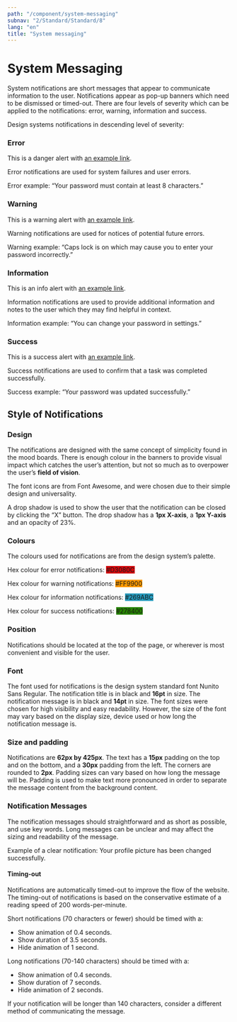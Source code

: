 ```yaml
---
path: "/component/system-messaging"
subnav: "2/Standard/Standard/8"
lang: "en"
title: "System messaging"
---
```


# System Messaging

System notifications are short messages that appear to communicate information to the user. Notifications appear as pop-up banners which need to be dismissed or timed-out. There are four levels of severity which can be applied to the notifications: error, warning, information and success.

Design systems notifications in descending level of severity:

### Error

<Alert color="danger">
    This is a danger alert with <a href="#" class="alert-link">an example link</a>.
</Alert>

<codeblock html='
    <div class="alert alert-danger" role="alert">
        This is a danger alert with <a href="#" class="alert-link">an example link</a>.
    </div>
' react='
<Alert color="danger">
    This is a danger alert with <a href="#" class="alert-link">an example link</a>.
</Alert>
'></codeblock>


Error notifications are used for system failures and user errors.

Error example: “Your password must contain at least 8 characters.”

### Warning

<Alert color="warning">
    This is a warning alert with <a href="#" class="alert-link">an example link</a>.
</Alert>

<codeblock html='
    <div class="alert alert-warning" role="alert">
        This is a warning alert with <a href="#" class="alert-link">an example link</a>.
    </div>
' react='
<Alert color="warning">
    This is a warning alert with <a href="#" class="alert-link">an example link</a>.
</Alert>
'></codeblock>

Warning notifications are used for notices of potential future errors.

Warning example: “Caps lock is on which may cause you to enter your password incorrectly.”

### Information

<Alert color="info">
    This is an info alert with <a href="#" class="alert-link">an example link</a>.
</Alert>

<codeblock html='
    <div class="alert alert-info" role="alert">
        This is an info alert with <a href="#" class="alert-link">an example link</a>.
    </div>
' react='
<Alert color="info">
    This is an info alert with <a href="#" class="alert-link">an example link</a>.
</Alert>
'></codeblock>

Information notifications are used to provide additional information and notes to the user which they may find helpful in context.

Information example: “You can change your password in settings.”

### Success

<Alert color="success">
    This is a success alert with <a href="#" class="alert-link">an example link</a>.
</Alert>

<codeblock html='
    <div class="alert alert-success" role="alert">
        This is a success alert with <a href="#" class="alert-link">an example link</a>.
    </div>
' react='
<Alert color="success">
    This is a success alert with <a href="#" class="alert-link">an example link</a>.
</Alert>
'></codeblock>

Success notifications are used to confirm that a task was completed successfully.

Success example: “Your password was updated successfully.”

## Style of Notifications

### Design

The notifications are designed with the same concept of simplicity found in the mood boards. There is enough colour in the banners to provide visual impact which catches the user’s attention, but not so much as to overpower the user’s **field of vision**.

The font icons are from Font Awesome, and were chosen due to their simple design and universality.

A drop shadow is used to show the user that the notification can be closed by clicking the “X” button. The drop shadow has a **1px X-axis**, a **1px Y-axis** and an opacity of 23%.

### **Colours**

The colours used for notifications are from the design system’s palette.

Hex colour for error notifications: <badge style="background-color: #D3080C">#D3080C</badge>

Hex colour for warning notifications: <badge style="background-color: #FF9900">#FF9900</badge>

Hex colour for information notifications: <badge style="background-color: #269ABC">#269ABC</badge>

Hex colour for success notifications: <badge style="background-color: #278400">#278400</badge>

### **Position**

Notifications should be located at the top of the page, or wherever is most convenient and visible for the user.

### **Font**

The font used for notifications is the design system standard font Nunito Sans Regular. The notification title is in black and **16pt** in size. The notification message is in black and **14pt** in size. The font sizes were chosen for high visibility and easy readability. However, the size of the font may vary based on the display size, device used or how long the notification message is.

### **Size and padding**

Notifications are **62px by 425px**. The text has a **15px** padding on the top and on the bottom, and a **30px** padding from the left. The corners are rounded to **2px**. Padding sizes can vary based on how long the message will be. Padding is used to make text more pronounced in order to separate the message content from the background content.

### **Notification Messages**

The notification messages should straightforward and as short as possible, and use key words. Long messages can be unclear and may affect the sizing and readability of the message.

Example of a clear notification: Your profile picture has been changed successfully.

#### Timing-out

Notifications are automatically timed-out to improve the flow of the website. The timing-out of notifications is based on the conservative estimate of a reading speed of 200 words-per-minute.

Short notifications \(70 characters or fewer\) should be timed with a:

* Show animation of 0.4 seconds.
* Show duration of 3.5 seconds.
* Hide animation of 1 second.

Long notifications \(70-140 characters\) should be timed with a:

* Show animation of 0.4 seconds.
* Show duration of 7 seconds.
* Hide animation of 2 seconds.

If your notification will be longer than 140 characters, consider a different method of communicating the message.
